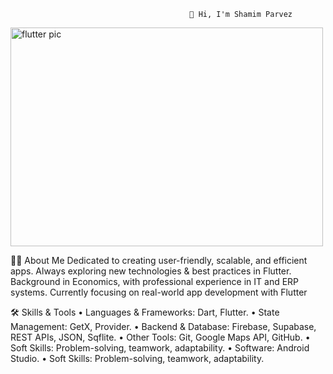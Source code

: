 						                    👋 Hi, I'm Shamim Parvez

<img width="500" height="350" alt="flutter pic" src="https://github.com/user-attachments/assets/64eca134-dd2b-4268-babe-d23d25c5d3d5" />

🧑‍💻 About Me
 Dedicated to creating user-friendly, scalable, and efficient apps. Always exploring new technologies & best practices in Flutter. Background in Economics, with professional     experience in IT and ERP systems. Currently focusing on real-world app development with Flutter

🛠️ Skills & Tools
•	Languages & Frameworks: Dart, Flutter.
•	State Management: GetX, Provider.
•	Backend & Database: Firebase, Supabase, REST APIs, JSON, Sqflite.
•	Other Tools: Git, Google Maps API, GitHub.
•	Soft Skills: Problem-solving, teamwork, adaptability.
•	Software: Android Studio.
•	Soft Skills: Problem-solving, teamwork, adaptability.

